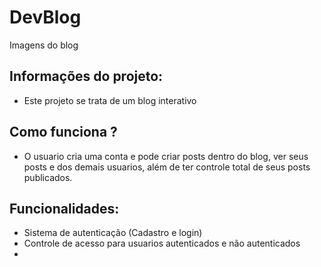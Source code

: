 # DevBlog

Imagens do blog

## Informações do projeto:
* Este projeto se trata de um blog interativo

## Como funciona ?
* O usuario cria uma conta e pode criar posts dentro do blog, ver seus posts e dos demais usuarios, além de ter controle total de seus posts publicados.

## Funcionalidades:
- Sistema de autenticação (Cadastro e login)
- Controle de acesso para usuarios autenticados e não autenticados
- 
